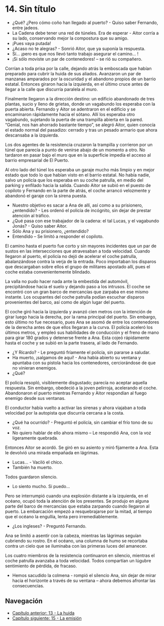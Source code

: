 # 14. Sin título

- ¿Qué? ¿Pero cómo coño han llegado al puerto? - Quiso saber Fernando, entre jadeos.
- La Cadena debe tener una red de túneles. Era de esperar - Aitor corría a su lado, conservando mejor la compostura que su amigo.
- ¡Pues vaya putada!
- ¿Acaso no te alegras? - Sonrió Aitor, que ya suponía la respuesta.
- Sí... ¡pero es que nos llevó tanto trabajo asegurar el camino... !
- ¡Si sólo moviste un par de contenedores! – se rió su compañero.

Corrían a toda prisa por la calle, dejando atrás la emboscada que habían preparado para cubrir la huida de sus aliados. Avanzaron un par de manzanas amparados por la oscuridad y el abandono propios de un barrio estatal. Entonces giraron hacia la izquierda, en el último cruce antes de llegar a la calle que discurría paralela al muro.

Finalmente llegaron a la dirección destino: un edificio abandonado de tres plantas, sucio y lleno de grietas, donde un vagabundo los esperaba con la puerta abierta. Fernando y Aitor se adentraron en el edificio y se encaminaron rápidamente hacia el sótano. Allí los esperaba otro vagabundo, sujetando la puerta de una trampilla abierta en la pared. “Genial, nos han ahorrado bastante tiempo”, se alegró Aitor, quien conocía el estado normal del pasadizo: cerrado y tras un pesado armario que ahora descansaba a la izquierda. 

Los dos agentes de la resistencia cruzaron la trampilla y corrieron por un túnel que parecía a punto de venirse abajo de un momento a otro. No tardaron en pasar bajo el muro que en la superficie impedía el acceso al barrio empresarial de El Puerto. 

Al otro lado del túnel los esperaba un garaje mucho más limpio y en mejor estado que todo lo que habían visto en el barrio estatal. No había nadie, salvo un policía que los esperaba en su coche patrulla, en medio del parking y enfilado hacia la salida. Cuando Aitor se subió en el puesto de copiloto y Fernando en la parte de atrás, el coche arrancó velozmente y abandonó el garaje con la sirena puesta.

- Nuestro objetivo es sacar a Ana de allí, así como a su prisionero, ¿entendido? - Les ordenó el policía de incógnito, sin dejar de prestar atención al tráfico.
- ¿Qué pasa con ese trabajador de la cadena: el tal Lucas, y el vagabundo Jonás? - Quiso saber Aitor.
- Sólo Ana y su prisionero, ¿entendido?
- Entendido – Se limitó a responder el copiloto.

El camino hasta el puerto fue corto y sin mayores incidentes que un par de sustos en las intersecciones que atravesaban a toda velocidad. Cuando llegaron al puerto, el policía no dejó de acelerar el coche patrulla, abalanzándose contra la verja de la entrada. Poco importaban los disparos que descargaban sobre ellos el grupo de militares apostado allí, pues el coche estaba convenientemente blindado.

La valla no pudo hacer nada ante la embestida del automóvil, precipitándose hacia el suelo y dejando paso a los intrusos. El coche se encontró con un gran barco de mercancías que zarpaba en ese mismo instante. Los ocupantes del coche patrulla podían escuchar disparos provenientes del barco, así como de algún lugar del puerto. 

El coche giró hacia la izquierda y avanzó cien metros con la intención de girar luego hacia la derecha, por la rama principal del puerto. Sin embargo, esto último no fue necesario, pues Ana se asomó de entre los contenedores de la derecha antes de que ellos llegaran a la curva. El policía aceleró los últimos metros, y empleó sus habilidades de conducción y el freno de mano para girar 180 grados y detenerse frente a Ana. Esta cojeó rápidamente hasta el coche y se subió en la parte trasera, al lado de Fernando.

- ¿Y Ricardo? - Le preguntó fríamente el policía, sin pararse a saludar.
- Ha muerto, ¡salgamos de aquí! - Ana había abierto su ventana y apuntaba con su pistola  hacia los contenedores, cerciorándose de que no vinieran enemigos.
- ¿Qué?

El policía resopló, visiblemente disgustado; parecía no aceptar aquella respuesta. Sin embargo,  obedeció a la joven pelirroja, acelerando el coche. Abandonaron el puerto mientras Fernando y Aitor respondían al fuego enemigo desde sus ventanas. 

El conductor había vuelto a activar las sirenas y ahora viajaban a toda velocidad por la autopista que discurría cercana a la costa.

- ¿Qué ha ocurrido? - Preguntó el policía, sin cambiar el frío tono de su voz.
- No quiero hablar de ello ahora mismo – Le respondió Ana, con la voz ligeramente quebrada.

Entonces Aitor se acordó. Se giró en su asiento y miró fijamente a Ana. Esta le devolvió una mirada empañada en lágrimas.

- Lucas... - Vaciló el chico.
- También ha muerto.

Todos guardaron silencio.

- Lo siento mucho. Si puedo... 

Pero se interrumpió cuando una explosión distante a la izquierda, en el océano, ocupó toda la atención de los presentes. Se produjo en alguna parte del barco de mercancías que estaba zarpando cuando llegaron al puerto. La embarcación empezó a resquebrajarse por la mitad, al tiempo que el océano la engullía, lenta pero irremediablemente.

- ¿Los ingleses? - Preguntó Fernando.

Ana se limitó a asentir con la cabeza, mientras las lágrimas seguían cubriendo su rostro. En el océano, una columna de humo se recortaba contra un cielo que se iluminaba con las primeras luces del amanecer.

Los cuatro miembros de la resistencia continuaron en silencio, mientras el coche patrulla avanzaba a toda velocidad. Todos compartían un lúgubre sentimiento de pérdida, de fracaso.

- Hemos sacudido la colmena - rompió el silencio Ana, sin dejar de mirar hacia el horizonte a través de su ventana – ahora debemos afrontar las consecuencias.


## Navegación

- [Capítulo anterior: 13 - La huida](c13_la-huida.md)
- [Capítulo siguiente: 15 - La emisión](c15_la-emisión.md)
